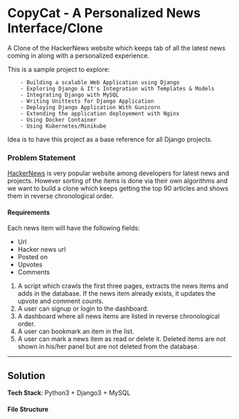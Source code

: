 # CopyCat - A Personalized News Interface/Clone

A Clone of the HackerNews website which keeps tab of all the latest news coming in along with a personalized experience.

This is a sample project to explore: 
   
        - Building a scalable Web Application using Django
        - Exploring Django & It's Integration with Templates & Models
        - Integrating Django with MySQL 
        - Writing Unittests for Django Application
        - Deploying Django Application With Gunicorn 
        - Extending the application deployement with Nginx
        - Using Docker Container 
        - Using Kubernetes/Minikube


Idea is to have this project as a base reference for all Django projects.

### Problem Statement 
[HackerNews](https://news.ycombinator.com/) is very popular website among developers for latest news and projects. However sorting of the items is done via their own algorithms and we want to build a clone which keeps getting the top 90 articles and shows them in reverse chronological order. 

#### Requirements
Each news item will have the following fields: 
- Url
- Hacker news url
- Posted on
- Upvotes
- Comments
      
1. A script which crawls the first three pages, extracts the news items and adds in the database. If the news item already exists, it updates the upvote and comment counts.
2. A user can signup or login to the dashboard.
3. A dashboard where all news items are listed in reverse chronological order.
4. A user can bookmark an item in the list.
5. A user can mark a news item as read or delete it. Deleted items are not shown in his/her panel but are not deleted from the database.


___

## Solution 

**Tech Stack**: Python3 + Django3 + MySQL

 #### File Structure
 
 
 
